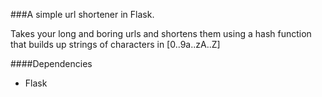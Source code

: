 ###A simple url shortener in Flask. 

Takes your long and boring urls and shortens them using a hash function that builds up strings of characters in [0..9a..zA..Z]

####Dependencies
* Flask
